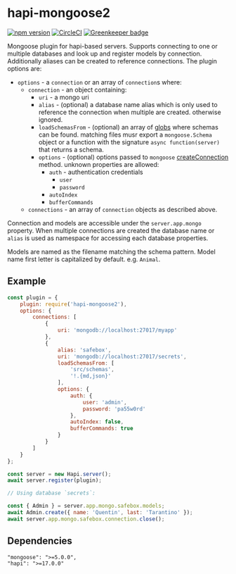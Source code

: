 # hapi-mongoose2

[![npm version](https://badge.fury.io/js/hapi-mongoose2.svg)](https://badge.fury.io/js/hapi-mongoose2)
[![CircleCI](https://circleci.com/gh/nakardo/hapi-mongoose2.svg?style=svg)](https://circleci.com/gh/nakardo/hapi-mongoose2) [![Greenkeeper badge](https://badges.greenkeeper.io/nakardo/hapi-mongoose2.svg)](https://greenkeeper.io/)

Mongoose plugin for hapi-based servers. Supports connecting to one or multiple
databases and look up and register models by connection. Additionally
aliases can be created to reference connections. The plugin options are:

- `options` - a `connection` or an array of `connection`s where:
  - `connection` - an object containing:
    - `uri` - a mongo uri
    - `alias` - (optional) a database name alias which is only used to reference the connection when multiple are created. otherwise ignored.
    - `loadSchemasFrom` - (optional) an array of [globs](https://github.com/isaacs/minimatch#usage) where schemas can be found. matching files musr export a `mongoose.Schema` object or a function with the signature `async function(server)` that returns a schema.
    - `options` - (optional) options passed to `mongoose` [createConnection](https://mongoosejs.com/docs/connections.html#options) method. unknown properties are allowed:
      - `auth` - authentication credentials
        - `user`
        - `password`
      - `autoIndex`
      - `bufferCommands`
  - `connections` - an array of `connection` objects as described above.

Connection and models are accessible under the `server.app.mongo` property. When multiple connections are created the database name or `alias` is used as namespace for accessing each database properties.

Models are named as the filename matching the schema pattern. Model name first letter is capitalized by default. e.g. `Animal`.

## Example

```javascript
const plugin = {
    plugin: require('hapi-mongoose2'),
    options: {
        connections: [
            {
                uri: 'mongodb://localhost:27017/myapp'
            },
            {
                alias: 'safebox',
                uri: 'mongodb://localhost:27017/secrets',
                loadSchemasFrom: [
                    'src/schemas',
                    '!.{md,json}'
                ],
                options: {
                    auth: {
                        user: 'admin',
                        password: 'pa55w0rd'
                    },
                    autoIndex: false,
                    bufferCommands: true
                }
            }
        ]
    }
};

const server = new Hapi.server();
await server.register(plugin);

// Using database `secrets`:

const { Admin } = server.app.mongo.safebox.models;
await Admin.create({ name: 'Quentin', last: 'Tarantino' });
await server.app.mongo.safebox.connection.close();
```

## Dependencies

```
"mongoose": ">=5.0.0",
"hapi": ">=17.0.0"
```
